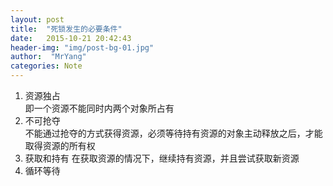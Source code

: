 ```yaml
---
layout: post
title:  "死锁发生的必要条件"
date:   2015-10-21 20:42:43
header-img: "img/post-bg-01.jpg"
author:  "MrYang"
categories: Note
---
```

1. 资源独占   
即一个资源不能同时内两个对象所占有
2. 不可抢夺  
不能通过抢夺的方式获得资源，必须等待持有资源的对象主动释放之后，才能取得资源的所有权
3. 获取和持有
在获取资源的情况下，继续持有资源，并且尝试获取新资源
4. 循环等待
